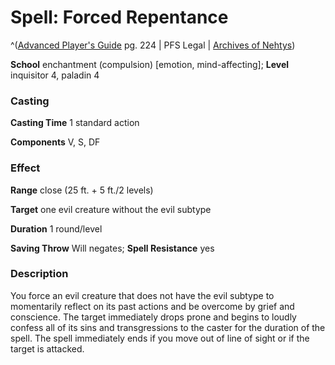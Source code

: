 # Spell: Forced Repentance

^([Advanced Player's Guide][ss-forced-repentance] pg. 224 | PFS Legal | [Archives of Nehtys][sn-forced-repentance])

**School** enchantment (compulsion) [emotion, mind-affecting]; **Level** inquisitor 4, paladin 4

### Casting

**Casting Time** 1 standard action

**Components** V, S, DF

### Effect

**Range** close (25 ft. + 5 ft./2 levels)

**Target** one evil creature without the evil subtype

**Duration** 1 round/level

**Saving Throw** Will negates; **Spell Resistance** yes

### Description

You force an evil creature that does not have the evil subtype to momentarily reflect on its past actions and be overcome by grief and conscience. The target immediately drops prone and begins to loudly confess all of its sins and transgressions to the caster for the duration of the spell. The spell immediately ends if you move out of line of sight or if the target is attacked.

[ss-forced-repentance]: http://paizo.com/pathfinderRPG/v57
[sn-forced-repentance]: http://www.archivesofnethys.com/SpellDisplay.aspx?ItemName=Forced%20Repentance